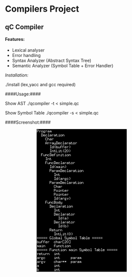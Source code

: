 Compilers Project
===================================
qC Compiler
-------------

#### Features: ####
* Lexical analyser
* Error handling
* Syntax Analyzer (Abstract Syntax Tree)
* Semantic Analyzer (Symbol Table + Error Handler)

*Installation:*

./install   (lex,yacc and gcc required)

####Usage:####

Show AST
	./qcompiler -t < simple.qc

Show Symbol Table
	./qcompiler -s < simple.qc

####Screenshot:####
<p align="center">
  <img src="https://github.com/AlexPnt/qC/blob/master/screens/qC.png"/>
</p>